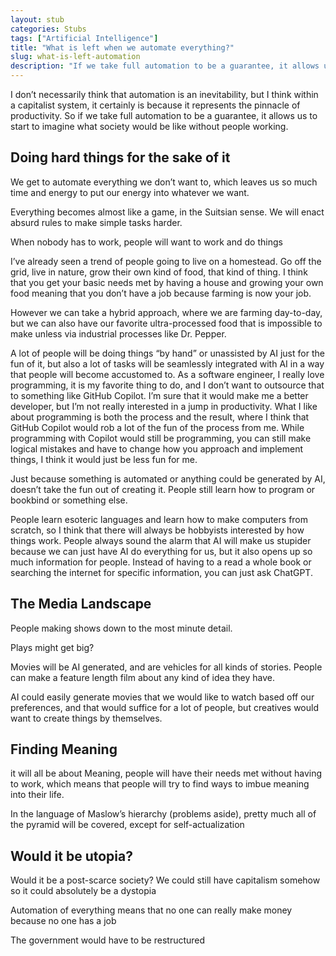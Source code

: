 ```yaml
---
layout: stub
categories: Stubs
tags: ["Artificial Intelligence"]
title: "What is left when we automate everything?"
slug: what-is-left-automation
description: "If we take full automation to be a guarantee, it allows us to start to imagine what society would be like without people working."
---
```


I don’t necessarily think that automation is an inevitability, but I think within a capitalist system, it certainly is because it represents the pinnacle of productivity. So if we take full automation to be a guarantee, it allows us to start to imagine what society would be like without people working.

## Doing hard things for the sake of it

We get to automate everything we don’t want to, which leaves us so much time and energy to put our energy into whatever we want.

Everything becomes almost like a game, in the Suitsian sense. We will enact absurd rules to make simple tasks harder.

When nobody has to work, people will want to work and do things 

I’ve already seen a trend of people going to live on a homestead. Go off the grid, live in nature, grow their own kind of food, that kind of thing. I think that you get your basic needs met by having a house and growing your own food meaning that you don’t have a job because farming is now your job.

However we can take a hybrid approach, where we are farming day-to-day, but we can also have our favorite ultra-processed food that is impossible to make unless via industrial processes like Dr. Pepper.

A lot of people will be doing things “by hand” or unassisted by AI just for the fun of it, but also a lot of tasks will be seamlessly integrated with AI in a way that people will become accustomed to. As a software engineer, I really love programming, it is my favorite thing to do, and I don’t want to outsource that to something like GitHub Copilot. I’m sure that it would make me a better developer, but I’m not really interested in a jump in productivity. What I like about programming is both the process and the result, where I think that GitHub Copilot would rob a lot of the fun of the process from me. While programming with Copilot would still be programming, you can still make logical mistakes and have to change how you approach and implement things, I think it would just be less fun for me.

Just because something is automated or anything could be generated by AI, doesn’t take the fun out of creating it. People still learn how to program or bookbind or something else.

People learn esoteric languages and learn how to make computers from scratch, so I think that there will always be hobbyists interested by how things work. People always sound the alarm that AI will make us stupider because we can just have AI do everything for us, but it also opens up so much information for people. Instead of having to a read a whole book or searching the internet for specific information, you can just ask ChatGPT.

## The Media Landscape
People making shows down to the most minute detail.

Plays might get big?

Movies will be AI generated, and are vehicles for all kinds of stories. People can make a feature length film about any kind of idea they have.

AI could easily generate movies that we would like to watch based off our preferences, and that would suffice for a lot of people, but creatives would want to create things by themselves.

## Finding Meaning

it will all be about Meaning, people will have their needs met without having to work, which means that people will try to find ways to imbue meaning into their life. 

In the language of Maslow’s hierarchy (problems aside), pretty much all of the pyramid will be covered, except for self-actualization

## Would it be utopia?

Would it be a post-scarce society? We could still have capitalism somehow so it could absolutely be a dystopia

Automation of everything means that no one can really make money because no one has a job

The government would have to be restructured